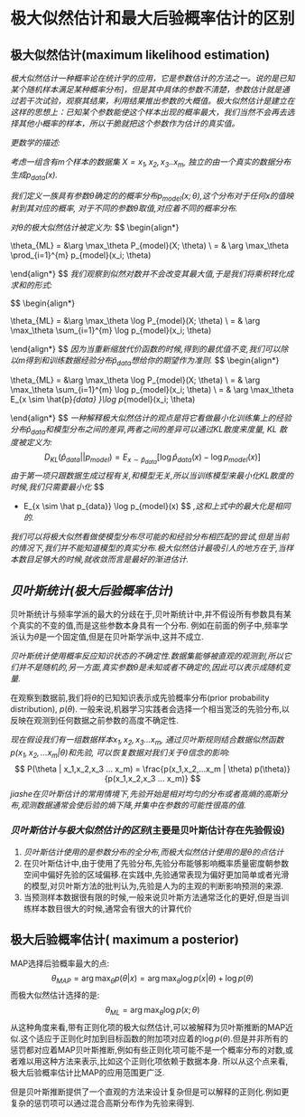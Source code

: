 # 极大似然估计和最大后验概率估计的区别

## 极大似然估计(maximum likelihood estimation)

*极大似然估计一种概率论在统计学的应用，它是参数估计的方法之一。说的是已知某个随机样本满足某种概率分布]，但是其中具体的参数不清楚，参数估计就是通过若干次试验，观察其结果，利用结果推出参数的大概值。极大似然估计是建立在这样的思想上：已知某个参数能使这个样本出现的概率最大，我们当然不会再去选择其他小概率的样本，所以干脆就把这个参数作为估计的真实值。*

*更数学的描述:*

*考虑一组含有$m$个样本的数据集 $X = {x_1,x_2,x_3..x_m}$, 独立的由一个真实的数据分布生成$p_{data}(x)$.*

*我们定义一族具有参数$\theta​$确定的的概率分布$p_{model}(x;\theta)​$,这个分布对于任何$x​$的值映射到其对应的概率, 对于不同的参数$\theta​$取值,对应着不同的概率分布.*

*对$\theta​$的极大似然估计被定义为:*
$$
\begin{align*}

\theta_{ML} = &\arg \max_\theta P_{model}(X; \theta) \\ 
                       = & \arg \max_\theta \prod_{i=1}^{m} p_{model}(x_i; \theta)

\end{align*}
$$
*我们观察到似然对数并不会改变其最大值,于是我们将乘积转化成求和的形式:*


$$
\begin{align*}

\theta_{ML} = &\arg \max_\theta  \log P_{model}(X; \theta) \\ 
                       = & \arg \max_\theta \sum_{i=1}^{m} \log p_{model}(x_i; \theta)

\end{align*}
$$
*因为当重新缩放代价函数的时候,得到的最优值不变,我们可以除以$m​$得到和训练数据经验分布$\hat p_{data} ​$想给你的期望作为准则.*
$$
\begin{align*}

\theta_{ML} = &\arg \max_\theta  \log P_{model}(X; \theta) \\ 
                       = & \arg \max_\theta \sum_{i=1}^{m} \log p_{model}(x_i; \theta) \\
                       = &  \arg \max_\theta E_{x \sim \hat{p}_{data} }\log p_{model}(x_i; \theta)

\end{align*}
$$
*一种解释极大似然估计的观点是将它看做最小化训练集上的经验分布$\hat p_{data}​$ 和模型分布之间的差异,两者之间的差异可以通过$KL​$散度来度量, $KL​$ 散度被定义为:*
$$
D_{KL} (\hat p_{data}|| p_{model}) = E_{x \sim \hat p_{data}} [\log \hat p_{data}(x)  - \log  p_{model}(x) ]
$$
*由于第一项只跟数据生成过程有关,和模型无关,所以当训练模型来最小化$KL​$散度的时候,我们只需要最小化*
$$
- E_{x \sim \hat p_{data}}  \log  p_{model}(x)
$$
*,这和上式中的最大化是相同的.*

*我们可以将极大似然看做使模型分布尽可能的和经验分布相匹配的尝试,但是当前的情况下,我们并不能知道模型的真实分布.极大似然估计最吸引人的地方在于,当样本数目足够大的时候,就收敛而言是最好的渐进估计.*



## *贝叶斯统计(极大后验概率估计)*

 贝叶斯统计与频率学派的最大的分歧在于,贝叶斯统计中,并不假设所有参数具有某个真实的不变的值,而是这些参数本身具有一个分布. 例如在前面的例子中,频率学派认为$\theta​$是一个固定值,但是在贝叶斯学派中,这并不成立.

*贝叶斯统计使用概率反应知识状态的不确定性.数据集能够被直观的观测到,所以它们并不是随机的,另一方面,真实参数$\theta​$是未知或者不确定的,因此可以表示成随机变量.*

在观察到数据前,我们将$\theta​$的已知知识表示成先验概率分布(prior probability distribution), $p(\theta)​$. 一般来说,机器学习实践者会选择一个相当宽泛的先验分布,以反映在观测到任何数据之前参数的高度不确定性. 

*现在假设我们有一组数据样本$x_1,x_2,x_3...x_m​$, 通过贝叶斯规则结合数据似然函数 $p(x_1,x_2,...x_m | \theta)​$和先验, 可以恢复数据对我们关于$\theta​$信念的影响:*
$$
P(\theta | x_1,x_2,x_3 ... x_m) = \frac{p(x_1,x_2,...x_m | \theta) p(\theta)}{p(x_1,x_2,x_3 ... x_m)}
$$
*jiashe在贝叶斯估计的常用情境下,先验开始是相对均匀的分布或者高熵的高斯分布,观测数据通常会使后验的熵下降,并集中在参数的可能性很高的值.*

### *贝叶斯估计与极大似然估计的区别*(主要是贝叶斯估计存在先验假设)

1. *贝叶斯估计使用的是参数分布的全分布,而极大似然估计使用的是$\theta$的点估计*
2. 在贝叶斯估计中,由于使用了先验分布,先验分布能够影响概率质量密度朝参数空间中偏好先验的区域偏移.在实践中,先验通常表现为偏好更加简单或者光滑的模型,对贝叶斯方法的批判认为,先验是人为的主观的判断影响预测的来源.
3. 当预测样本数据很有限的时候,一般来说贝叶斯方法通常泛化的更好,但是当训练样本数目很大的时候,通常会有很大的计算代价



## 极大后验概率估计( maximum a posterior)

MAP选择后验概率最大的点:
$$
\theta_{MAP} = \arg \max_\theta p(\theta | x) = \arg \max_\theta \log p(x|\theta) + \log p(\theta)
$$
而极大似然估计选择的是:
$$
\theta_{ML} = \arg \max_\theta \log  p(x; \theta)
$$
从这种角度来看,带有正则化项的极大似然估计,可以被解释为贝叶斯推断的MAP近似.这个适应于正则化时加到目标函数的附加项对应着的$\log p(\theta)$.但是并非所有的惩罚都对应着MAP贝叶斯推断,例如有些正则化项可能不是一个概率分布的对数,或者难以用这种方法来表示,比如这个正则化项依赖于数据本身. 所以从这个点来看,极大后验概率估计比MAP的应用范围更广泛.

但是贝叶斯推断提供了一个直观的方法来设计复杂但是可以解释的正则化.例如更复杂的惩罚项可以通过混合高斯分布作为先验来得到.